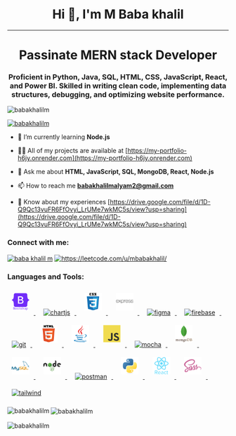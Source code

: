 <h1 align="center">Hi 👋, I'm M Baba khalil</h1>
<hr></hr>
<h1 align="center">Passinate MERN stack Developer</h1>
<h3 align="center">Proficient in Python, Java, SQL, HTML, CSS, JavaScript, React, and Power BI. Skilled in writing clean code, implementing data structures, debugging, and optimizing website performance.</h3>

<p align="left"> <img src="https://komarev.com/ghpvc/?username=babakhalilm&label=Profile%20views&color=0e75b6&style=flat" alt="babakhalilm" /> </p>

<p align="left"> <a href="https://github.com/ryo-ma/github-profile-trophy"><img src="https://github-profile-trophy.vercel.app/?username=babakhalilm" alt="babakhalilm" /></a> </p>

- 🌱 I’m currently learning **Node.js**

- 👨‍💻 All of my projects are available at [https://my-portfolio-h6jy.onrender.com](https://my-portfolio-h6jy.onrender.com)

- 💬 Ask me about **HTML, JavaScript, SQL, MongoDB, React, Node.js**

- 📫 How to reach me **babakhalilmalyam2@gmail.com**

- 📄 Know about my experiences [https://drive.google.com/file/d/1D-Q9Qc13vuFR6FfOvyi_LrUMe7wkMC5s/view?usp=sharing](https://drive.google.com/file/d/1D-Q9Qc13vuFR6FfOvyi_LrUMe7wkMC5s/view?usp=sharing)

<h3 align="left">Connect with me:</h3>
<p align="left">
<a href="https://linkedin.com/in/baba khalil m" target="blank"><img align="center" src="https://raw.githubusercontent.com/rahuldkjain/github-profile-readme-generator/master/src/images/icons/Social/linked-in-alt.svg" alt="baba khalil m" height="30" width="40" /></a>
<a href="https://www.leetcode.com/https://leetcode.com/u/mbabakhalil/" target="blank"><img align="center" src="https://raw.githubusercontent.com/rahuldkjain/github-profile-readme-generator/master/src/images/icons/Social/leet-code.svg" alt="https://leetcode.com/u/mbabakhalil/" height="30" width="40" /></a>
</p>
<h3 align="left">Languages and Tools:</h3>

<p align="left" border="solid red"}>
  <a href="https://getbootstrap.com" target="_blank" rel="noreferrer">
    <img src="https://raw.githubusercontent.com/devicons/devicon/master/icons/bootstrap/bootstrap-plain-wordmark.svg" alt="bootstrap" width="40" height="40" style="padding: 10px;" />
  </a>&nbsp;
  <a href="https://www.chartjs.org" target="_blank" rel="noreferrer">
    <img src="https://www.chartjs.org/media/logo-title.svg" alt="chartjs" width="40" height="40" style="padding: 10px;" />
  </a>&nbsp;
  <a href="https://www.w3schools.com/css/" target="_blank" rel="noreferrer">
    <img src="https://raw.githubusercontent.com/devicons/devicon/master/icons/css3/css3-original-wordmark.svg" alt="css3" width="40" height="40" style="padding: 10px;" />
  </a>&nbsp;
  <a href="https://expressjs.com" target="_blank" rel="noreferrer">
    <img src="https://raw.githubusercontent.com/devicons/devicon/master/icons/express/express-original-wordmark.svg" alt="express" width="40" height="40" style="padding: 10px;" />
  </a>&nbsp;
  <a href="https://www.figma.com/" target="_blank" rel="noreferrer">
    <img src="https://www.vectorlogo.zone/logos/figma/figma-icon.svg" alt="figma" width="40" height="40" style="padding: 10px;" />
  </a>&nbsp;
  <a href="https://firebase.google.com/" target="_blank" rel="noreferrer">
    <img src="https://www.vectorlogo.zone/logos/firebase/firebase-icon.svg" alt="firebase" width="40" height="40" style="padding: 10px;" />
  </a>&nbsp;
  <a href="https://git-scm.com/" target="_blank" rel="noreferrer">
    <img src="https://www.vectorlogo.zone/logos/git-scm/git-scm-icon.svg" alt="git" width="40" height="40" style="padding: 10px;" />
  </a>&nbsp;
  <a href="https://www.w3.org/html/" target="_blank" rel="noreferrer">
    <img src="https://raw.githubusercontent.com/devicons/devicon/master/icons/html5/html5-original-wordmark.svg" alt="html5" width="40" height="40" style="padding: 10px;" />
  </a>&nbsp;
  <a href="https://www.java.com" target="_blank" rel="noreferrer">
    <img src="https://raw.githubusercontent.com/devicons/devicon/master/icons/java/java-original.svg" alt="java" width="40" height="40" style="padding: 10px;" />
  </a>&nbsp;
  <a href="https://developer.mozilla.org/en-US/docs/Web/JavaScript" target="_blank" rel="noreferrer">
    <img src="https://raw.githubusercontent.com/devicons/devicon/master/icons/javascript/javascript-original.svg" alt="javascript" width="40" height="40" style="padding: 10px;" />
  </a>&nbsp;
  <a href="https://mochajs.org" target="_blank" rel="noreferrer">
    <img src="https://www.vectorlogo.zone/logos/mochajs/mochajs-icon.svg" alt="mocha" width="40" height="40" style="padding: 10px;" />
  </a>&nbsp;
  <a href="https://www.mongodb.com/" target="_blank" rel="noreferrer">
    <img src="https://raw.githubusercontent.com/devicons/devicon/master/icons/mongodb/mongodb-original-wordmark.svg" alt="mongodb" width="40" height="40" style="padding: 10px;" />
  </a>&nbsp;
  <a href="https://www.mysql.com/" target="_blank" rel="noreferrer">
    <img src="https://raw.githubusercontent.com/devicons/devicon/master/icons/mysql/mysql-original-wordmark.svg" alt="mysql" width="40" height="40" style="padding: 10px;" />
  </a>&nbsp;
  <a href="https://nodejs.org" target="_blank" rel="noreferrer">
    <img src="https://raw.githubusercontent.com/devicons/devicon/master/icons/nodejs/nodejs-original-wordmark.svg" alt="nodejs" width="40" height="40" style="padding: 10px;" />
  </a>&nbsp;
  <a href="https://postman.com" target="_blank" rel="noreferrer">
    <img src="https://www.vectorlogo.zone/logos/getpostman/getpostman-icon.svg" alt="postman" width="40" height="40" style="padding: 10px;" />
  </a>&nbsp;
  <a href="https://www.python.org" target="_blank" rel="noreferrer">
    <img src="https://raw.githubusercontent.com/devicons/devicon/master/icons/python/python-original.svg" alt="python" width="40" height="40" style="padding: 10px;" />
  </a>&nbsp;
  <a href="https://reactjs.org/" target="_blank" rel="noreferrer">
    <img src="https://raw.githubusercontent.com/devicons/devicon/master/icons/react/react-original-wordmark.svg" alt="react" width="40" height="40" style="padding: 10px;" />
  </a>&nbsp;
  <a href="https://sass-lang.com" target="_blank" rel="noreferrer">
    <img src="https://raw.githubusercontent.com/devicons/devicon/master/icons/sass/sass-original.svg" alt="sass" width="40" height="40" style="padding: 10px;" />
  </a>&nbsp;
  <a href="https://tailwindcss.com/" target="_blank" rel="noreferrer">
    <img src="https://www.vectorlogo.zone/logos/tailwindcss/tailwindcss-icon.svg" alt="tailwind" width="40" height="40" style="padding: 10px;" />
  </a>
</p>

<p><img align="left" src="https://github-readme-stats.vercel.app/api/top-langs?username=babakhalilm&show_icons=true&locale=en&layout=compact" alt="babakhalilm" /></p>

<p>&nbsp;<img align="center" src="https://github-readme-stats.vercel.app/api?username=babakhalilm&show_icons=true&locale=en" alt="babakhalilm" /></p>

<p><img align="center" src="https://github-readme-streak-stats.herokuapp.com/?user=babakhalilm&" alt="babakhalilm" /></p>
